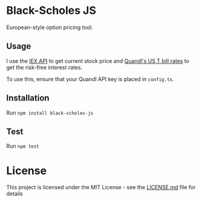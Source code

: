 # Black-Scholes JS

European-style option pricing tool.

## Usage

I use the [IEX API](https://www.iextrading.com/developer/docs/) to get current stock price and [Quandl's US T bill rates](https://www.quandl.com/api/v3/datasets/USTREASURY/BILLRATES) to get the risk-free interest rates.

To use this, ensure that your Quandl API key is placed in `config.ts`.

## Installation

Run `npm install black-scholes-js`

## Test

Run `npm test`

# License
This project is licensed under the MIT License - see the [LICENSE.md](https://github.com/devanp92/black-scholes-js/blob/master/LICENSE) file for details
